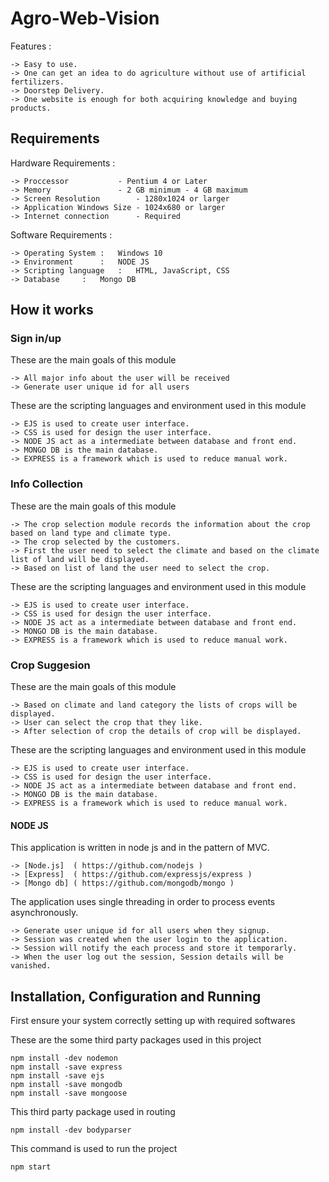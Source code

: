# Agro-Web-Vision

Features :
	
	-> Easy to use.
	-> One can get an idea to do agriculture without use of artificial fertilizers.
	-> Doorstep Delivery.
	-> One website is enough for both acquiring knowledge and buying products.

## Requirements 

Hardware Requirements :
	
	-> Proccessor 		    - Pentium 4 or Later
	-> Memory    		    - 2 GB minimum - 4 GB maximum
	-> Screen Resolution 	    - 1280x1024 or larger
	-> Application Windows Size - 1024x680 or larger
	-> Internet connection 	    - Required

Software Requirements :

	-> Operating System	:	Windows 10
	-> Environment		:	NODE JS
	-> Scripting language	:	HTML, JavaScript, CSS
	-> Database		:	Mongo DB

## How it works

### Sign in/up

These are the main goals of this module 

	-> All major info about the user will be received 
	-> Generate user unique id for all users

These are the scripting languages and environment used in this module 

	-> EJS is used to create user interface.
	-> CSS is used for design the user interface.
	-> NODE JS act as a intermediate between database and front end.
	-> MONGO DB is the main database.
	-> EXPRESS is a framework which is used to reduce manual work.

### Info Collection

These are the main goals of this module 

	-> The crop selection module records the information about the crop based on land type and climate type. 
	-> The crop selected by the customers.
	-> First the user need to select the climate and based on the climate list of land will be displayed. 
	-> Based on list of land the user need to select the crop. 

These are the scripting languages and environment used in this module 

	-> EJS is used to create user interface.
	-> CSS is used for design the user interface.
	-> NODE JS act as a intermediate between database and front end.
	-> MONGO DB is the main database.
	-> EXPRESS is a framework which is used to reduce manual work.


### Crop Suggesion

These are the main goals of this module

	-> Based on climate and land category the lists of crops will be displayed. 
	-> User can select the crop that they like. 
	-> After selection of crop the details of crop will be displayed. 

These are the scripting languages and environment used in this module 

	-> EJS is used to create user interface.
	-> CSS is used for design the user interface.
	-> NODE JS act as a intermediate between database and front end.
	-> MONGO DB is the main database.
	-> EXPRESS is a framework which is used to reduce manual work.

#### NODE JS 

This application is written in node js and in the pattern of MVC.

	-> [Node.js]  ( https://github.com/nodejs )
	-> [Express]  ( https://github.com/expressjs/express )
	-> [Mongo db] ( https://github.com/mongodb/mongo )

The application uses single threading in order to process events asynchronously.
	
	-> Generate user unique id for all users when they signup.
	-> Session was created when the user login to the application.
	-> Session will notify the each process and store it temporarly.
	-> When the user log out the session, Session details will be vanished. 

## Installation, Configuration and Running 

First ensure your system correctly setting up with required softwares 

These are the some third party packages used in this project

```console 
npm install -dev nodemon
npm install -save express 
npm install -save ejs
npm install -save mongodb
npm install -save mongoose
```   

This third party package used in routing

```console
npm install -dev bodyparser
```

This command is used to run the project
 
```console
npm start
```
	

